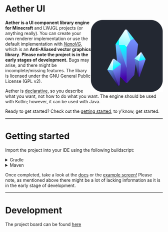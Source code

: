 # Aether UI

<img src="/docs/assets/client-logo-rounded.png" align="right" width="230" height="230">
 
**Aether is a UI component library engine for Minecraft** and LWJGL projects (or anything really). You can create your own renderer implementation or use the default implementation with *[NanoVG](https://github.com/memononen/nanovg "An anti-aliased vector graphics library")*, which is an **Anti-Aliased vector graphics library**. **Please note the project is in the early stages of development.** Bugs may arise, and there might be incomplete/missing features. The libary is licensed under the GNU General Public License (GPL v2).

Aether is [declarative](https://en.wikipedia.org/wiki/Declarative_programming), so you describe what you want, not how to do what you want. The engine should be used with Kotlin; however, it can be used with Java.

Ready to get started? Check out the [getting started](#getting-started), to y'know, get started.

---

# Getting started
Import the project into your IDE using the following buildscript: 

<details>
<summary>Gradle</summary>
 
```groovy
repositories {
  maven { url 'https://jitpack.io' }
}
 
dependencies {
  implementation 'com.github.Prism-Client:Aether-UI:production-SNAPSHOT' 
}
```
 
</details>

<details>
<summary>Maven</summary>

```xml
    <repositories>
        <repository>
            <id>jitpack.io</id>
            <url>https://jitpack.io</url>
        </repository>
    </repositories>

    <dependency>
        <groupId>com.github.Prism-Client</groupId>
        <artifactId>Aether-UI</artifactId>
        <version>production-SNAPSHOT</version>
    </dependency>
```

</details>

Once completed, take a look at the [docs](https://github.com/Prism-Client/Aether-UI/tree/master/docs) or the [example screen!](https://github.com/Prism-Client/Aether-UI/blob/master/src/test/kotlin/net/prismclient/aether/ExampleScreen.kt) Please note, as mentioned above there might be a lot of lacking information as it is in the early stage of development.

---

# Development

The project board can be found [here](https://trello.com/b/g4Nvdykx/aether)
